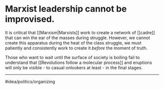 # Marxist leadership cannot be improvised.
It is critical that [[Marxism|Marxists]] work to create a network of [[cadre]] that can win the ear of the masses during struggle. However, we cannot create this apparatus during the heat of the class struggle, we must patiently and consistently work to create it *before* the moment of truth. 

Those who want to wait until the surface of society is boiling fail to understand that [[Revolutions follow a molecular process]] and eruptions will only be visible - to casual onlookers at least - in the final stages. 

---
#idea/politics/organizing 